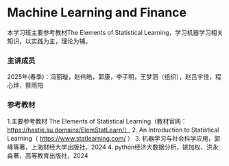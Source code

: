 # Machine Learning and Finance

本学习班主要参考教材The Elements of Statistical Learning，学习机器学习相关知识，以实践为主，理论为辅。

### 主讲成员

2025年(春季)：冯丽璇，赵伟皓，郭康，李子明，王梦涵（组织），赵吕宇佳，程心烨，蔡雨阳

### 参考教材

1.主要参考教材 The Elements of Statistical Learning（教材官网：https://hastie.su.domains/ElemStatLearn/）
2. An Introduction to Statistical Learning（ https://www.statlearning.com/ ）
3. 机器学习与社会科学应用，郭峰等著，上海财经大学出版社，2024
4. python经济大数据分析，姚加权、洪永淼著，高等教育出版社，2024
